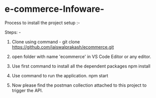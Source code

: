 # e-commerce-Infoware-

Process to install the project setup :- 

Steps: -

1. Clone using command - git clone https://github.com/jaiswalprakash/ecommerce.git

2. open folder with name 'ecommerce' in VS Code Editor or any editor. 

3. Use first command to install all the dependent packages   npm install

4. Use command to run the application. npm start

5. Now please find the postman collection attached to this project  to trigger  the API. 